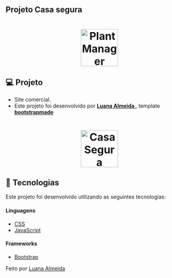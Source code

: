 ## Projeto Casa segura 


<h1 align="center">
    <img alt="PlantManager" title="Podcast" src="https://raw.githubusercontent.com/luanaAlm/casasegura.github.io/main/assets/img/icon.png" height="100"  />
</h1>

## 💻 Projeto

 - Site comercial.
 - Este projeto foi desenvolvido por **[ Luana Almeida ](https://github.com/luanaAlm)** , template **[ bootstrapmade ](https://bootstrapmade.com/)**
<h1 align = "center">
    <img alt = "CasaSegura" title = "Casa Segura" src = "https://raw.githubusercontent.com/luanaAlm/casasegura.github.io/main/assets/img/screencapture-luanaalm-github-io-casasegura-github-io-2021-10-11-12_31_26.png" height="100"/>
</h1>

## 🧪 Tecnologias

Este projeto foi desenvolvido utilizando as seguintes tecnologias:

#### Linguagens

- [CSS](https://www.w3schools.com/css/)
- [JavaScript](https://developer.mozilla.org/pt-BR/docs/Web/JavaScript)

#### Frameworks

- [Bootstrap](https://getbootstrap.com/docs/4.6/getting-started/introduction/)

Feito por [Luana Almeida](https://github.com/luanaAlm) 

